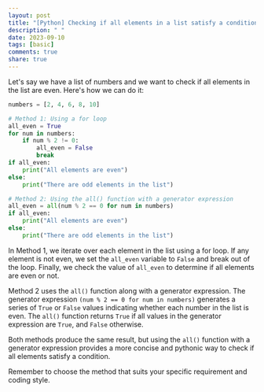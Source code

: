 ```yaml
---
layout: post
title: "[Python] Checking if all elements in a list satisfy a condition in Python"
description: " "
date: 2023-09-10
tags: [basic]
comments: true
share: true
---
```


Let's say we have a list of numbers and we want to check if all elements in the list are even. Here's how we can do it:

```python
numbers = [2, 4, 6, 8, 10]

# Method 1: Using a for loop
all_even = True
for num in numbers:
    if num % 2 != 0:
        all_even = False
        break
if all_even:
    print("All elements are even")
else:
    print("There are odd elements in the list")

# Method 2: Using the all() function with a generator expression
all_even = all(num % 2 == 0 for num in numbers)
if all_even:
    print("All elements are even")
else:
    print("There are odd elements in the list")
```

In Method 1, we iterate over each element in the list using a for loop. If any element is not even, we set the `all_even` variable to `False` and break out of the loop. Finally, we check the value of `all_even` to determine if all elements are even or not.

Method 2 uses the `all()` function along with a generator expression. The generator expression `(num % 2 == 0 for num in numbers)` generates a series of `True` or `False` values indicating whether each number in the list is even. The `all()` function returns `True` if all values in the generator expression are `True`, and `False` otherwise.

Both methods produce the same result, but using the `all()` function with a generator expression provides a more concise and pythonic way to check if all elements satisfy a condition.

Remember to choose the method that suits your specific requirement and coding style.